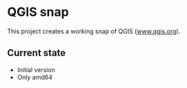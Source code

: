 # QGIS snap

This project creates a working snap of QGIS (www.qgis.org).

## Current state
* Initial version
* Only amd64
